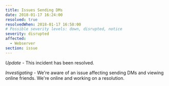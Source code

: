 ```yaml
---
title: Issues Sending DMs
date: 2018-01-17 16:24:00
resolved: true
resolvedWhen: 2018-01-17 16:58:00
# Possible severity levels: down, disrupted, notice
severity: disrupted
affected:
  - Webserver
section: issue
---
```


*Update* - This incident has been resolved.

*Investigating* - We're aware of an issue affecting sending DMs and viewing online friends. We're online and working on a resolution.
